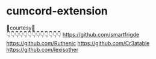 # cumcord-extension
🙏courtesy🙏    
👇👇👇👇👇👇👇👇👇👇👇👇👇
https://github.com/smartfrigde
https://github.com/Ruthenic
https://github.com/Cr3atable
https://github.com/lexisother
